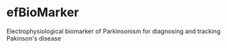 # efBioMarker
Electrophysiological biomarker of Parkinsonism for diagnosing and tracking Pakinson's disease
